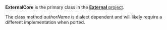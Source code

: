 **ExternalCore** is the primary class in the [**External** project][1].

The class method *authorName* is dialect dependent and will likely require a different implementation when ported.

[1]: https://github.com/dalehenrich/external
